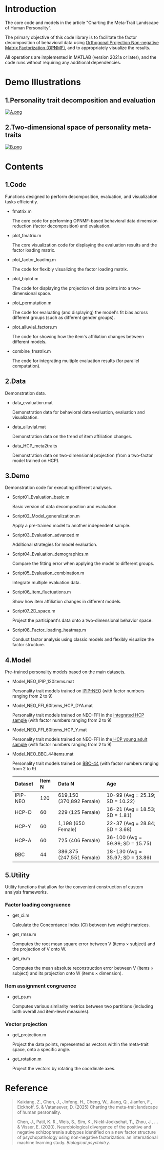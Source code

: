 # Introduction

The core code and models in the article "Charting the Meta-Trait Landscape of Human Personality".

The primary objective of this code library is to facilitate the factor decomposition of behavioral data using [Orthogonal Projection Non-negative Matrix Factorization (OPNMF)](https://github.com/asotiras/brainparts), and to appropriately visualize the results.

All operations are implemented in MATLAB (version 2021a or later), and the code runs without requiring any additional dependencies.

# Demo Illustrations

## **1.Personality trait decomposition and evaluation**

[![A.png](https://i.postimg.cc/gk6LWcXq/A.png)](https://postimg.cc/svsgPrJv)

## 2.Two-dimensional space of personality meta-traits

[![B.png](https://i.postimg.cc/wBF3ZQcD/B.png)](https://postimg.cc/VSrYbMhN)

# Contents

## 1.Code

Functions designed to perform decomposition, evaluation, and visualization tasks efficiently.

*   fmatrix.m

    The core code for performing OPNMF-based behavioral data dimension reduction (factor decomposition) and evaluation.

*   plot\_fmatrix.m

    The core visualization code for displaying the evaluation results and the factor loading matrix.

*   plot\_factor\_loading.m

    The code for flexibly visualizing the factor loading matrix.

*   plot\_biplot.m

    The code for displaying the projection of data points into a two-dimensional space.

*   plot\_permutation.m

    The code for evaluating (and displaying) the model's fit bias across different groups (such as different gender groups).

*   plot\_alluvial\_factors.m

    The code for showing how the item's affiliation changes between different models.

*   combine\_fmatrix.m

    The code for integrating multiple evaluation results (for parallel computation).

## 2.Data

Demonstration data.

*   data\_evaluation.mat

    Demonstration data for behavioral data evaluation, evaluation and visualization.
*   data\_alluvial.mat

    Demonstration data on the trend of item affiliation changes.
*   data\_HCP\_meta2traits

    Demonstration data on two-dimensional projection (from a two-factor model trained on HCP).

## 3.Demo

Demonstration code for executing different analyses.

*   Script01\_Evaluation\_basic.m

    Basic version of data decomposition and evaluation.
*   Script02\_Model\_generalization.m

    Apply a pre-trained model to another independent sample.
*   Script03\_Evaluation\_advanced.m

    Additional strategies for model evaluation.
*   Script04\_Evaluation\_demographics.m

    Compare the fitting error when applying the model to different groups.
*   Script05\_Evaluation\_combination.m

    Integrate multiple evaluation data.
*   Script06\_Item\_fluctuations.m

    Show how item affiliation changes in different models.
*   Script07\_2D\_space.m

    Project the participant's data onto a two-dimensional behavior space.
*   Script08\_Factor\_loading\_heatmap.m

    Conduct factor analysis using classic models and flexibly visualize the factor structure.

## 4.Model

Pre-trained personality models based on the main datasets.

*   Model\_NEO\_IPIP\_120items.mat

    Personality trait models trained on [IPIP-NEO](https://ipip.ori.org/) (with factor numbers ranging from 2 to 9)
*   Model\_NEO\_FFI\_60items\_HCP\_DYA.mat

    Personality trait models trained on NEO-FFI in the [integrated HCP sample](https://www.humanconnectome.org/) (with factor numbers ranging from 2 to 9)
*   Model\_NEO\_FFI\_60items\_HCP\_Y.mat

    Personality trait models trained on NEO-FFI in the[ HCP young adult sample](https://www.humanconnectome.org/) (with factor numbers ranging from 2 to 9)
*   Model\_NEO\_BBC\_44items.mat

    Personality trait models trained on [BBC-44](https://beta.ukdataservice.ac.uk/datacatalogue/doi/?id=7656#!#1) (with factor numbers ranging from 2 to 9)

    | Dataset  | **Item N** | **Data N**               | **Age**                          |
    | :------- | :--------- | :----------------------- | :------------------------------- |
    | IPIP-NEO | 120        | 619,150 (370,892 Female) | 10-99 (Avg = 25.19; SD = 10.22)  |
    | HCP-D    | 60         | 229 (125 Female)         | 16-21 (Avg = 18.53; SD = 1.81)   |
    | HCP-Y    | 60         | 1,198 (650 Female)       | 22-37 (Avg = 28.84; SD = 3.68)   |
    | HCP-A    | 60         | 725 (406 Female)         | 36-100 (Avg = 59.89; SD = 15.75) |
    | BBC      | 44         | 386,375 (247,551 Female) | 18-130 (Avg = 35.97; SD = 13.86) |

## 5.Utility

Utility functions that allow for the convenient construction of custom analysis frameworks.

### Factor loading congruence

*   get\_ci.m

    Calculate the Concordance Index (CI) between two weight matrices.
*   get\_rmse.m

    Computes the root mean square error between V (items × subject) and the projection of V onto W.
*   get\_re.m

    Computes the mean absolute reconstruction error between V (items × subject) and its projection onto W (items × dimension).

### Item assignment congruence

*   get\_ps.m

    Computes various similarity metrics between two partitions (including both overall and item-level measures).

### Vector projection

*   get\_projection.m

    Project the data points, represented as vectors within the meta-trait space, onto a specific angle.
*   get\_rotation.m

    Project the vectors by rotating the coordinate axes.

# Reference

> Kaixiang, Z., Chen, J., Jinfeng, H., Cheng, W., Jiang, Q., Jianfen, F., Eickhoff, S. & Vatansever, D. (2025) Charting the meta-trait landscape of human personality.
>
> Chen, J., Patil, K. R., Weis, S., Sim, K., Nickl-Jockschat, T., Zhou, J., ... & Visser, E. (2020). Neurobiological divergence of the positive and negative schizophrenia subtypes identified on a new factor structure of psychopathology using non-negative factorization: an international machine learning study. *Biological psychiatry*.

